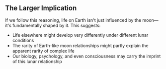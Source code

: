 ## The Larger Implication

If we follow this reasoning, life on Earth isn't just influenced by the moon—it's fundamentally shaped by it. This suggests:

- Life elsewhere might develop very differently under different lunar conditions
- The rarity of Earth-like moon relationships might partly explain the apparent rarity of complex life
- Our biology, psychology, and even consciousness may carry the imprint of this lunar relationship